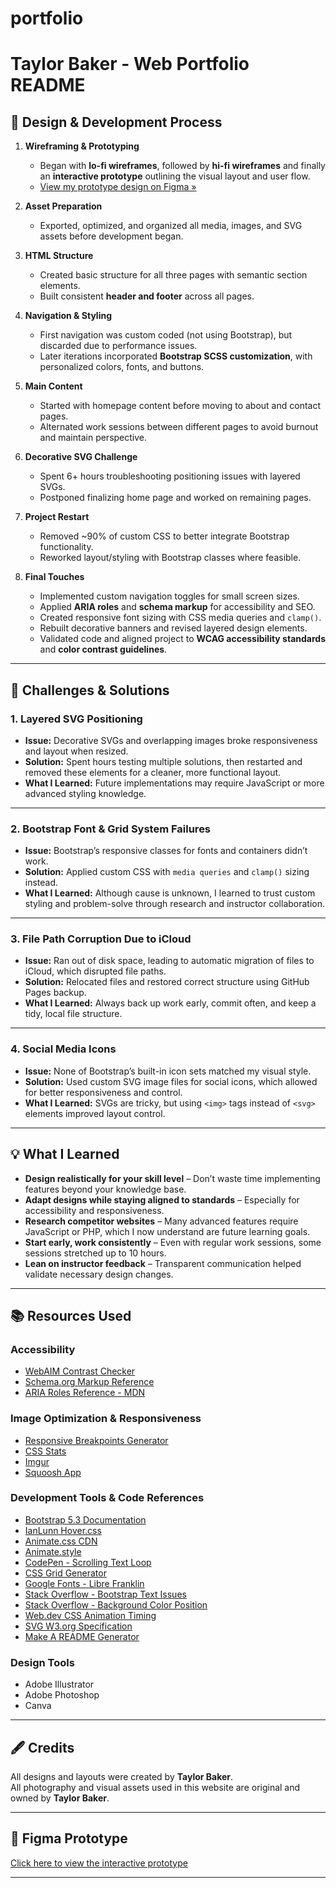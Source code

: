 # portfolio
# Taylor Baker - Web Portfolio README

## 🎨 Design & Development Process

1. **Wireframing & Prototyping**
   - Began with **lo-fi wireframes**, followed by **hi-fi wireframes** and finally an **interactive prototype** outlining the visual layout and user flow.
   - [View my prototype design on Figma »](https://www.figma.com/design/VYsqnS8oKox6S7GsLnmbBm/baker_taylor_prototype?node-id=2553-56&t=s72VsDHvB7IHC0h0-1)

2. **Asset Preparation**
   - Exported, optimized, and organized all media, images, and SVG assets before development began.

3. **HTML Structure**
   - Created basic structure for all three pages with semantic section elements.
   - Built consistent **header and footer** across all pages.

4. **Navigation & Styling**
   - First navigation was custom coded (not using Bootstrap), but discarded due to performance issues.
   - Later iterations incorporated **Bootstrap SCSS customization**, with personalized colors, fonts, and buttons.

5. **Main Content**
   - Started with homepage content before moving to about and contact pages.
   - Alternated work sessions between different pages to avoid burnout and maintain perspective.

6. **Decorative SVG Challenge**
   - Spent 6+ hours troubleshooting positioning issues with layered SVGs.
   - Postponed finalizing home page and worked on remaining pages.

7. **Project Restart**
   - Removed ~90% of custom CSS to better integrate Bootstrap functionality.
   - Reworked layout/styling with Bootstrap classes where feasible.

8. **Final Touches**
   - Implemented custom navigation toggles for small screen sizes.
   - Applied **ARIA roles** and **schema markup** for accessibility and SEO.
   - Created responsive font sizing with CSS media queries and `clamp()`.
   - Rebuilt decorative banners and revised layered design elements.
   - Validated code and aligned project to **WCAG accessibility standards** and **color contrast guidelines**.

---

## 🧩 Challenges & Solutions

### 1. Layered SVG Positioning
- **Issue:** Decorative SVGs and overlapping images broke responsiveness and layout when resized.
- **Solution:** Spent hours testing multiple solutions, then restarted and removed these elements for a cleaner, more functional layout.
- **What I Learned:** Future implementations may require JavaScript or more advanced styling knowledge.

---

### 2. Bootstrap Font & Grid System Failures
- **Issue:** Bootstrap’s responsive classes for fonts and containers didn’t work.
- **Solution:** Applied custom CSS with `media queries` and `clamp()` sizing instead.
- **What I Learned:** Although cause is unknown, I learned to trust custom styling and problem-solve through research and instructor collaboration.

---

### 3. File Path Corruption Due to iCloud
- **Issue:** Ran out of disk space, leading to automatic migration of files to iCloud, which disrupted file paths.
- **Solution:** Relocated files and restored correct structure using GitHub Pages backup.
- **What I Learned:** Always back up work early, commit often, and keep a tidy, local file structure.

---

### 4. Social Media Icons
- **Issue:** None of Bootstrap’s built-in icon sets matched my visual style.
- **Solution:** Used custom SVG image files for social icons, which allowed for better responsiveness and control.
- **What I Learned:** SVGs are tricky, but using `<img>` tags instead of `<svg>` elements improved layout control.

---

## 💡 What I Learned

- **Design realistically for your skill level** – Don’t waste time implementing features beyond your knowledge base.
- **Adapt designs while staying aligned to standards** – Especially for accessibility and responsiveness.
- **Research competitor websites** – Many advanced features require JavaScript or PHP, which I now understand are future learning goals.
- **Start early, work consistently** – Even with regular work sessions, some sessions stretched up to 10 hours.
- **Lean on instructor feedback** – Transparent communication helped validate necessary design changes.

---

## 📚 Resources Used

### Accessibility
- [WebAIM Contrast Checker](https://webaim.org/resources/contrastchecker/)
- [Schema.org Markup Reference](https://schema.org/)
- [ARIA Roles Reference - MDN](https://developer.mozilla.org/en-US/docs/Web/Accessibility/ARIA/Reference/Roles)

### Image Optimization & Responsiveness
- [Responsive Breakpoints Generator](https://www.responsivebreakpoints.com/)
- [CSS Stats](https://cssstats.com/stats/?url=https%3A%2F%2Fbake0397.github.io%2Fmtm6201-midterm%2F)
- [Imgur](https://imgur.com/)
- [Squoosh App](https://squoosh.app/)

### Development Tools & Code References
- [Bootstrap 5.3 Documentation](https://getbootstrap.com/docs/5.3/getting-started/introduction/)
- [IanLunn Hover.css](https://github.com/IanLunn/Hover/blob/master/css/hover.css)
- [Animate.css CDN](https://cdnjs.cloudflare.com/ajax/libs/animate.css/4.1.1/animate.min.css)
- [Animate.style](https://animate.style/)
- [CodePen - Scrolling Text Loop](https://codepen.io/geoffgraham/pen/yLzvXyL)
- [CSS Grid Generator](https://cssgrid-generator.netlify.app/)
- [Google Fonts - Libre Franklin](https://fonts.googleapis.com/css2?family=Libre+Franklin:ital,wght@0,100..900;1,100..900&display=swap)
- [Stack Overflow - Bootstrap Text Issues](https://stackoverflow.com/questions/19070463/using-bootstrap-but-text-not-responsive)
- [Stack Overflow - Background Color Position](https://stackoverflow.com/questions/8558502/background-position-for-background-color)
- [Web.dev CSS Animation Timing](https://web.dev/learn/css/animations#animation-timing-function)
- [SVG W3.org Specification](http://www.w3.org/2000/svg)
- [Make A README Generator](https://www.makeareadme.com/)

### Design Tools
- Adobe Illustrator
- Adobe Photoshop
- Canva

---

## 🖋️ Credits

All designs and layouts were created by **Taylor Baker**.  
All photography and visual assets used in this website are original and owned by **Taylor Baker**.

---

## 🔗 Figma Prototype

[Click here to view the interactive prototype](https://www.figma.com/design/VYsqnS8oKox6S7GsLnmbBm/baker_taylor_prototype?node-id=2553-56&t=s72VsDHvB7IHC0h0-1)

---